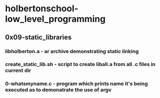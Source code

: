 # holbertonschool-low_level_programming
## 0x09-static_libraries
### libholberton.a - ar archive demonstrating static linking
### create_static_lib.sh - script to create liball.a from all .c files in current dir
### 0-whatsmyname.c - program which prints name it's being executed as to demonatrate the use of argv
